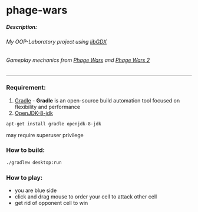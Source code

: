 # phage-wars

##### Description:
###### My OOP-Laboratory project using [libGDX](https://libgdx.badlogicgames.com)

###### Gameplay mechanics from [Phage Wars](https://armorgames.com/play/2675/phage-wars) and [Phage Wars 2](https://armorgames.com/play/4013/phage-wars-2)

___

### Requirement:
1. [Gradle](https://gradle.org/) - __Gradle__ is an open-source build automation tool focused on flexibility and performance
2. [OpenJDK-8-jdk](https://openjdk.java.net/)
```bash
apt-get install gradle openjdk-8-jdk
```
may require superuser privilege

### How to build:
```bash
./gradlew desktop:run
```

### How to play:
* you are blue side
* click and drag mouse to order your cell to attack other cell
* get rid of opponent cell to win

